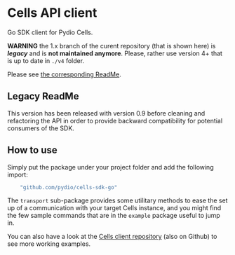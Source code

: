 # Cells API client

Go SDK client for Pydio Cells.

**WARNING** the 1.x branch of the curent repository (that is shown here) is **_legacy_** and is **not maintained anymore**.
Please, rather use version 4+ that is up to date in `./v4` folder. 

Please see [the corresponding ReadMe](https://github.com/pydio/cells-sdk-go/blob/master/v4/README.md).

## Legacy ReadMe

This version has been released with version 0.9 before cleaning and refactoring the API in order to provide backward compatibility for potential consumers of the SDK.

## How to use

Simply put the package under your project folder and add the following import:

```go
    "github.com/pydio/cells-sdk-go"
```

The `transport` sub-package provides some utilitary methods to ease the set up of a communication with your target Cells instance, and you might find the few sample commands that are in the `example` package useful to jump in.

You can also have a look at the [Cells client repository](https://github.com/pydio/cells-client) (also on Github) to see more working examples.
